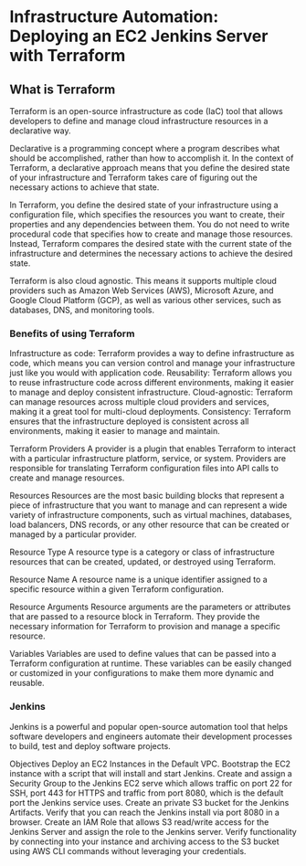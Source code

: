 # Infrastructure Automation: Deploying an EC2 Jenkins Server with Terraform

## What is Terraform

Terraform is an open-source infrastructure as code (IaC) tool that allows developers to define and manage cloud infrastructure resources in a declarative way.

Declarative is a programming concept where a program describes what should be accomplished, rather than how to accomplish it. In the context of Terraform, a declarative approach means that you define the desired state of your infrastructure and Terraform takes care of figuring out the necessary actions to achieve that state.

In Terraform, you define the desired state of your infrastructure using a configuration file, which specifies the resources you want to create, their properties and any dependencies between them. You do not need to write procedural code that specifies how to create and manage those resources. Instead, Terraform compares the desired state with the current state of the infrastructure and determines the necessary actions to achieve the desired state.

Terraform is also cloud agnostic. This means it supports multiple cloud providers such as Amazon Web Services (AWS), Microsoft Azure, and Google Cloud Platform (GCP), as well as various other services, such as databases, DNS, and monitoring tools.

### Benefits of using Terraform

Infrastructure as code: Terraform provides a way to define infrastructure as code, which means you can version control and manage your infrastructure just like you would with application code.
Reusability: Terraform allows you to reuse infrastructure code across different environments, making it easier to manage and deploy consistent infrastructure.
Cloud-agnostic: Terraform can manage resources across multiple cloud providers and services, making it a great tool for multi-cloud deployments.
Consistency: Terraform ensures that the infrastructure deployed is consistent across all environments, making it easier to manage and maintain.

Terraform Providers
A provider is a plugin that enables Terraform to interact with a particular infrastructure platform, service, or system. Providers are responsible for translating Terraform configuration files into API calls to create and manage resources.

Resources
Resources are the most basic building blocks that represent a piece of infrastructure that you want to manage and can represent a wide variety of infrastructure components, such as virtual machines, databases, load balancers, DNS records, or any other resource that can be created or managed by a particular provider.

Resource Type
A resource type is a category or class of infrastructure resources that can be created, updated, or destroyed using Terraform.

Resource Name
A resource name is a unique identifier assigned to a specific resource within a given Terraform configuration.

Resource Arguments
Resource arguments are the parameters or attributes that are passed to a resource block in Terraform. They provide the necessary information for Terraform to provision and manage a specific resource.

Variables
Variables are used to define values that can be passed into a Terraform configuration at runtime. These variables can be easily changed or customized in your configurations to make them more dynamic and reusable.

### Jenkins

Jenkins is a powerful and popular open-source automation tool that helps software developers and engineers automate their development processes to build, test and deploy software projects.

Objectives
Deploy an EC2 Instances in the Default VPC.
Bootstrap the EC2 instance with a script that will install and start Jenkins.
Create and assign a Security Group to the Jenkins EC2 serve which allows traffic on port 22 for SSH, port 443 for HTTPS and traffic from port 8080, which is the default port the Jenkins service uses.
Create an private S3 bucket for the Jenkins Artifacts.
Verify that you can reach the Jenkins install via port 8080 in a browser.
Create an IAM Role that allows S3 read/write access for the Jenkins Server and assign the role to the Jenkins server.
Verify functionality by connecting into your instance and archiving access to the S3 bucket using AWS CLI commands without leveraging your credentials.

